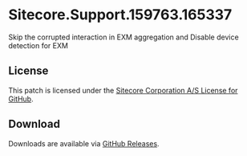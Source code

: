 # Sitecore.Support.159763.165337
Skip the corrupted interaction in EXM aggregation and Disable device detection for EXM

## License  
This patch is licensed under the [Sitecore Corporation A/S License for GitHub](https://github.com/sitecoresupport/Sitecore.Support.159763.165337/blob/master/LICENSE).  

## Download  
Downloads are available via [GitHub Releases](https://github.com/sitecoresupport/Sitecore.Support.159763.165337/releases).  
